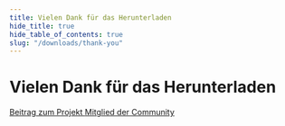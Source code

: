 ```yaml
---
title: Vielen Dank für das Herunterladen
hide_title: true
hide_table_of_contents: true
slug: "/downloads/thank-you"
---
```


<div className="text-center margin-top--xl">

# Vielen Dank für das Herunterladen

<div className="row margin-bottom--lg padding--sm flex-center">
<a className="button button--outline button--warning button--lg margin--sm" href="/contributing">
  Beitrag zum Projekt
</a>
<a className="button button--outline button--info button--lg margin--sm" href="https://linwood.dev/matrix">
  Mitglied der Community
</a>

</div>

</div>
